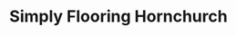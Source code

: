 ---
title: "Simply Flooring Hornchurch"
url: /hornchurch/simply-flooring-hornchurch/
shop: Fußböden
---